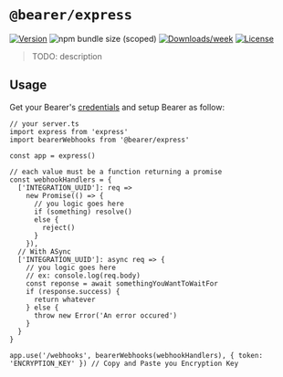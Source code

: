 # `@bearer/express`


[![Version](https://img.shields.io/npm/v/@bearer/express.svg)](https://npmjs.org/package/@bearer/express)
![npm bundle size (scoped)](https://img.shields.io/bundlephobia/minzip/@bearer/express.svg)
[![Downloads/week](https://img.shields.io/npm/dw/@bearer/express.svg)](https://npmjs.org/package/@bearer/express)
[![License](https://img.shields.io/npm/l/@bearer/express.svg)](https://github.com/Bearer/bearer/packages/cli/blob/master/package.json)

> TODO: description

## Usage

Get your Bearer's [credentials](https://app.bearer.sh/keys) and setup Bearer as follow:

```tsx
// your server.ts
import express from 'express'
import bearerWebhooks from '@bearer/express'

const app = express()

// each value must be a function returning a promise
const webhookHandlers = {
  ['INTEGRATION_UUID']: req =>
    new Promise(() => {
      // you logic goes here
      if (something) resolve()
      else {
        reject()
      }
    }),
  // With ASync
  ['INTEGRATION_UUID']: async req => {
    // you logic goes here
    // ex: console.log(req.body)
    const reponse = await somethingYouWantToWaitFor
    if (response.success) {
      return whatever
    } else {
      throw new Error('An error occured')
    }
  }
}

app.use('/webhooks', bearerWebhooks(webhookHandlers), { token: 'ENCRYPTION_KEY' }) // Copy and Paste you Encryption Key
```
